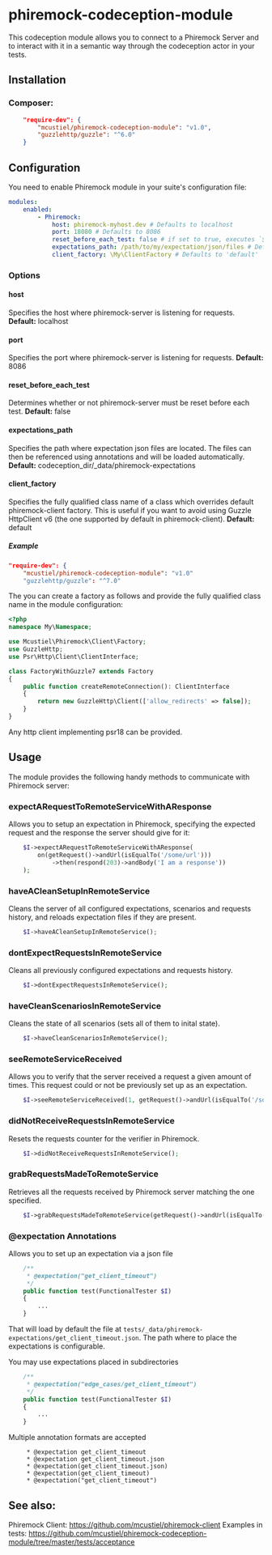 # phiremock-codeception-module

This codeception module allows you to connect to a Phiremock Server and to interact with it in a semantic way through the codeception actor in your tests.

## Installation

### Composer:

```json
    "require-dev": {
        "mcustiel/phiremock-codeception-module": "v1.0",
        "guzzlehttp/guzzle": "^6.0"
    }
```

## Configuration
You need to enable Phiremock module in your suite's configuration file:

```yaml
modules:
    enabled:
        - Phiremock:
            host: phiremock-myhost.dev # Defaults to localhost
            port: 18080 # Defaults to 8086
            reset_before_each_test: false # if set to true, executes `$I->haveACleanSetupInRemoteService` before each test. Defaults to false
            expectations_path: /path/to/my/expectation/json/files # Defaults to codeception_dir/_data/phiremock-expectations
            client_factory: \My\ClientFactory # Defaults to 'default'
```

### Options

#### host
Specifies the host where phiremock-server is listening for requests.
**Default:** localhost

#### port
Specifies the port where phiremock-server is listening for requests.
**Default:** 8086

#### reset_before_each_test
Determines whether or not phiremock-server must be reset before each test.
**Default:** false

#### expectations_path
Specifies the path where expectation json files are located. The files can then be referenced using annotations and will be loaded automatically.
**Default:** codeception_dir/_data/phiremock-expectations

#### client_factory
Specifies the fully qualified class name of a class which overrides default phiremock-client factory. This is useful if you want to avoid using Guzzle HttpClient v6 (the one supported by default in phiremock-client).
**Default:** default

##### Example
```json
"require-dev": {
    "mcustiel/phiremock-codeception-module": "v1.0"
    "guzzlehttp/guzzle": "^7.0"
```

The you can create a factory as follows and provide the fully qualified class name in the module configuration:

```php
<?php
namespace My\Namespace;

use Mcustiel\Phiremock\Client\Factory;
use GuzzleHttp;
use Psr\Http\Client\ClientInterface;

class FactoryWithGuzzle7 extends Factory
{
    public function createRemoteConnection(): ClientInterface
    {
        return new GuzzleHttp\Client(['allow_redirects' => false]);
    }
}
```
Any http client implementing psr18 can be provided.

## Usage
The module provides the following handy methods to communicate with Phiremock server:

### expectARequestToRemoteServiceWithAResponse
Allows you to setup an expectation in Phiremock, specifying the expected request and the response the server should give for it:

```php
    $I->expectARequestToRemoteServiceWithAResponse(
        on(getRequest()->andUrl(isEqualTo('/some/url')))
            ->then(respond(203)->andBody('I am a response'))
    );
```

### haveACleanSetupInRemoteService
Cleans the server of all configured expectations, scenarios and requests history, and reloads expectation files if they are present.

```php
    $I->haveACleanSetupInRemoteService();
```

### dontExpectRequestsInRemoteService
Cleans all previously configured expectations and requests history.

```php
    $I->dontExpectRequestsInRemoteService();
```

### haveCleanScenariosInRemoteService
Cleans the state of all scenarios (sets all of them to inital state).

```php
    $I->haveCleanScenariosInRemoteService();
```

### seeRemoteServiceReceived
Allows you to verify that the server received a request a given amount of times. This request could or not be previously set up as an expectation.

```php
    $I->seeRemoteServiceReceived(1, getRequest()->andUrl(isEqualTo('/some/url')));
```

### didNotReceiveRequestsInRemoteService
Resets the requests counter for the verifier in Phiremock. 

```php
    $I->didNotReceiveRequestsInRemoteService();
```

### grabRequestsMadeToRemoteService
Retrieves all the requests received by Phiremock server matching the one specified.

```php
    $I->grabRequestsMadeToRemoteService(getRequest()->andUrl(isEqualTo('/some/url')));
```

### @expectation Annotations

Allows you to set up an expectation via a json file

```php
    /**
     * @expectation("get_client_timeout")
     */
    public function test(FunctionalTester $I)
    {
        ...
    }
```

That will load by default the file at `tests/_data/phiremock-expectations/get_client_timeout.json`. The path where to place the expectations is configurable.

You may use expectations placed in subdirectories

```php
    /**
     * @expectation("edge_cases/get_client_timeout")
     */
    public function test(FunctionalTester $I)
    {
        ...
    }
```

Multiple annotation formats are accepted

```
     * @expectation get_client_timeout
     * @expectation get_client_timeout.json
     * @expectation(get_client_timeout.json)
     * @expectation(get_client_timeout)
     * @expectation("get_client_timeout")
```

## See also:

Phiremock Client: https://github.com/mcustiel/phiremock-client
Examples in tests: https://github.com/mcustiel/phiremock-codeception-module/tree/master/tests/acceptance
